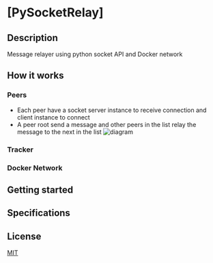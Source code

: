 # [PySocketRelay]

## Description
Message relayer using python socket API and Docker network
## How it works
### Peers
* Each peer have a socket server instance to receive connection and client instance to connect
* A peer root send a message and other peers in the list relay the message to the next in the list
![diagram](https://github.com/Nasc1mento/PySocketRelay/assets/88512599/e2be40b1-6bd8-48f6-8b4f-49d46a4b03e4)
### Tracker
### Docker Network


## Getting started

## Specifications

## License
[MIT](https://github.com/Nasc1mento/PySocketRelay/blob/main/LICENSE)
